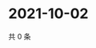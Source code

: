 # 2021-10-02

共 0 条

<!-- BEGIN WEIBO -->
<!-- 最后更新时间 Sat Oct 02 2021 12:10:25 GMT+0800 (China Standard Time) -->

<!-- END WEIBO -->
